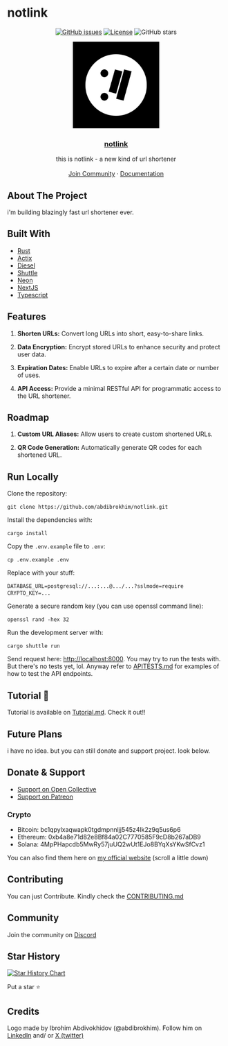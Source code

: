 # notlink

<div align="center">

[![GitHub issues](https://img.shields.io/github/issues-raw/abdibrokhim/notlink.svg)](https://github.com/abdibrokhim/notlink/issues)
[![License](https://img.shields.io/github/license/abdibrokhim/notlink.svg)](LICENSE)
![GitHub stars](https://img.shields.io/github/stars/abdibrokhim/notlink?style=social)

</div>

<p align="center">
  <a href="" rel="noopener">
 <img width=200px height=200px src="assets/notlink-logo.png"></a>

 <h3 align="center"><a href="">notlink</a></h3>
  <p align="center">
  this is notlink - a new kind of url shortener
    <br />
    <br />
    <a href="https://discord.gg/nUdcd9p8Ae">Join Community</a>
    ·
    <a href="https://www.linkedin.com/in/abdibrokhim/">Documentation</a>
  </p>
</p>

## About The Project

i'm building blazingly fast url shortener ever.

## Built With

- [Rust](https://www.rust-lang.org/)
- [Actix](https://actix.rs/)
- [Diesel](http://diesel.rs/)
- [Shuttle](https://shuttle.dev/)
- [Neon](https://neon.tech/)
- [NextJS](https://nextjs.org/)
- [Typescript](https://www.typescriptlang.org/)

## Features

1. **Shorten URLs:** 
Convert long URLs into short, easy-to-share links.

2. **Data Encryption:**
Encrypt stored URLs to enhance security and protect user data.

3. **Expiration Dates:**
Enable URLs to expire after a certain date or number of uses.

4. **API Access:**
Provide a minimal RESTful API for programmatic access to the URL shortener.

## Roadmap

1. **Custom URL Aliases:** 
Allow users to create custom shortened URLs.

2. **QR Code Generation:**
Automatically generate QR codes for each shortened URL.

## Run Locally

Clone the repository:

```shell
git clone https://github.com/abdibrokhim/notlink.git
```

Install the dependencies with:

```shell
cargo install
```

Copy the `.env.example` file to `.env`:

```shell
cp .env.example .env
```

Replace with your stuff:

```shell
DATABASE_URL=postgresql://...:...@.../...?sslmode=require
CRYPTO_KEY=...
```

Generate a secure random key (you can use openssl command line):

```shell
openssl rand -hex 32
```

Run the development server with:

```shell
cargo shuttle run
```

Send request here: [http://localhost:8000](http://localhost:8000). 
You may try to run the tests with. But there's no tests yet, lol.
Anyway refer to [APITESTS.md]() for examples of how to test the API endpoints.

## Tutorial 🥳

Tutorial is available on [Tutorial.md](https://github.com/abdibrokhim/notlink/blob/main/TUTORIAL.md). Check it out!!

## Future Plans

i have no idea. but you can still donate and support project. look below.

## Donate & Support

- [Support on Open Collective](https://opencollective.com/opencommunity)
- [Support on Patreon](https://www.patreon.com/abdibrokhim)

### Crypto

- Bitcoin: bc1qpylxaqwapk0tgdmpnnljj545z4lk2z9q5us6p6
- Ethereum: 0xb4a8e71d82e8Bf84a02C7770585F9cD8b267aDB9
- Solana: 4MpPHapcdb5MwRy57juUQ2wUt1EJo8BYqXsYKwSfCvz1

You can also find them here on [my official website](https://imcook.in) (scroll a little down)

## Contributing

You can just Contribute. Kindly check the [CONTRIBUTING.md](https://github.com/abdibrokhim/notlink/blob/main/CONTRIBUTING.md)

## Community

Join the community on [Discord](https://discord.gg/nUdcd9p8Ae)

## Star History

[![Star History Chart](https://api.star-history.com/svg?repos=abdibrokhim/notlink&type=Date)](https://star-history.com/#abdibrokhim/notlink&Date)

Put a star ⭐️

## Credits

Logo made by Ibrohim Abdivokhidov (@abdibrokhim). Follow him on [LinkedIn](https://www.linkedin.com/in/abdibrokhim/) and/ or [X (twitter)](https://twitter.com/abdibrokhim)
